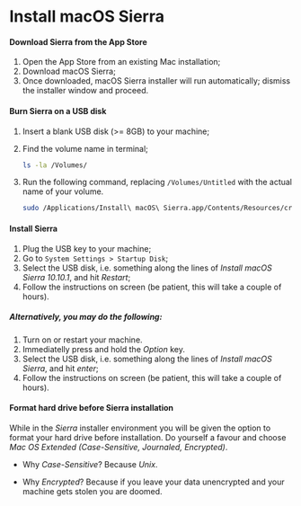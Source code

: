 # Install macOS Sierra

#### Download Sierra from the App Store

1. Open the App Store from an existing Mac installation;
2. Download macOS Sierra;
3. Once downloaded, macOS Sierra installer will run automatically; dismiss the installer window and proceed.

#### Burn Sierra on a USB disk

1. Insert a blank USB disk (>= 8GB) to your machine;
2. Find the volume name in terminal;

    ```bash
    ls -la /Volumes/
    ```

3. Run the following command, replacing `/Volumes/Untitled` with the actual name of your volume.

    ```bash
    sudo /Applications/Install\ macOS\ Sierra.app/Contents/Resources/createinstallmedia --volume /Volumes/Untitled --applicationpath /Applications/Install\ macOS\ Sierra.app --nointeraction
    ```

#### Install Sierra
  
1. Plug the USB key to your machine;
2. Go to `System Settings > Startup Disk`;
3. Select the USB disk, i.e. something along the lines of _Install macOS Sierra 10.10.1_, and hit _Restart_;
4. Follow the instructions on screen (be patient, this will take a couple of hours).

##### Alternatively, you may do the following:

1. Turn on or restart your machine.
2. Immediatelly press and hold the _Option_ key.
3. Select the USB disk, i.e. something along the lines of _Install macOS Sierra_, and hit _enter_;
4. Follow the instructions on screen (be patient, this will take a couple of hours).

#### Format hard drive before Sierra installation

While in the _Sierra_ installer environment you will be given the option to format your hard drive before installation. Do yourself a favour and choose _Mac OS Extended (Case-Sensitive, Journaled, Encrypted)_.

- Why _Case-Sensitive_?
Because _Unix_.

- Why _Encrypted_?
Because if you leave your data unencrypted and your machine gets stolen you are doomed.
